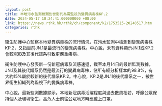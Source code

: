 ```yaml
---
layout: post
title: 本地污水監測檢測到世衞列為需監視的變異病毒株KP.2
date: 2024-05-17 10:24:41.000000000 +08:00
link: https://news.rthk.hk/rthk/ch/component/k2/1753515-20240517.htm
categories: rthk
---
```


衞生防護中心監察本地變異病毒株的流行情況，在污水監測中檢測到變異病毒株KP.2，又指目前JN.1是最流行的變異病毒株。中心說，未有資料顯示JN.1或KP.2會較XBB及其後代譜系引致更嚴重疾病。

衞生防護中心發表新一份新冠病毒及流感速遞，截至本月14日的最新監測數據，JN.1及其後代譜系仍然是最流行的變異病毒株，佔所有經分析樣本的98.8%，有大約15%屬於較新的後代譜系KP.2。中心說，KP.2是JN.1的後代譜系之一，被世界衞生組織列為監視下的變異病毒株。

中心說，最新監測數據顯示，本地新冠病毒活躍程度與過去數周相若，呼籲公眾保持個人及環境衛生，高危人士前往公眾地方時應戴上口罩。
